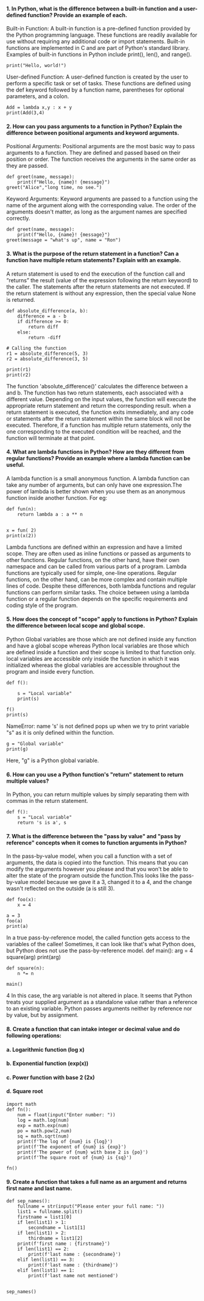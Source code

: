 #### 1. In Python, what is the difference between a built-in function and a user-defined function? Provide an example of each.
Built-in Function:
A built-in function is a pre-defined function provided by the Python programming language. These functions are readily available for use without requiring any additional
code or import statements. Built-in functions are implemented in C and are part of Python's standard library. Examples of built-in functions in Python include print(), len(),
and range().
```
print("Hello, world!")
```
User-defined Function:
A user-defined function is created by the user to perform a specific task or set of tasks. These functions are defined using the def keyword followed by a function name,
parentheses for optional parameters, and a colon. 
```
Add = lambda x,y : x + y
print(Add(3,4)
```
#### 2. How can you pass arguments to a function in Python? Explain the difference between positional arguments and keyword arguments.
Positional Arguments:
Positional arguments are the most basic way to pass arguments to a function. They are defined and passed based on their position or order. The function receives the arguments in
the same order as they are passed.
```
def greet(name, message):
    print(f"Hello, {name}! {message}")
greet("Alice","long time, no see.")
```
Keyword Arguments:
Keyword arguments are passed to a function using the name of the argument along with the corresponding value. The order of the arguments doesn't matter, as long as the
argument names are specified correctly.
```
def greet(name, message):
    print(f"Hello, {name}! {message}")
greet(message = "what's up", name = "Ron")
```
#### 3. What is the purpose of the return statement in a function? Can a function have multiple return statements? Explain with an example.
A return statement is used to end the execution of the function call and “returns” the result (value of the expression following the return keyword) to the caller. The statements
after the return statements are not executed. If the return statement is without any expression, then the special value None is returned.
```
def absolute_difference(a, b):
    difference = a - b
    if difference >= 0:
        return diff
    else:
        return -diff

# Calling the function
r1 = absolute_difference(5, 3)
r2 = absolute_difference(3, 5)

print(r1)  
print(r2) 
```
The function 'absolute_difference()' calculates the difference between a and b. The function has two return statements, each associated with a different value. Depending on the input values,
the function will execute the appropriate return statement and return the corresponding result. when a return statement is executed, the function exits immediately, and any code or statements after the return statement within the same block will not be executed.
Therefore, if a function has multiple return statements, only the one corresponding to the executed condition will be reached, and the function will terminate at that point.
#### 4. What are lambda functions in Python? How are they different from regular functions? Provide an example where a lambda function can be useful.
A lambda function is a small anonymous function. A lambda function can take any number of arguments, but can only have one expression.The power of lambda is better shown when you use them as an anonymous function inside another function. For eg:
```
def fun(n):
    return lambda a : a ** n


x = fun( 2)
print(x(2))
```
Lambda functions are defined within an expression and have a limited scope. They are often used as inline functions or passed as arguments to other functions. Regular functions, on the other hand, have their own namespace and can be called from various parts of a program. Lambda functions are typically used for simple, one-line operations. Regular functions, on the other hand, can be more complex and contain multiple lines of code.
Despite these differences, both lambda functions and regular functions can perform similar tasks. The choice between using a lambda function or a regular function depends on the specific requirements and coding style of the program.
#### 5. How does the concept of "scope" apply to functions in Python? Explain the difference between local scope and global scope.
Python Global variables are those which are not defined inside any function and have a global scope whereas Python local variables are those which are defined inside a function and their scope is limited to that function only. local variables are accessible only inside the function in which it was initialized whereas the global variables are accessible throughout the program and inside every function. 
```
def f():

    s = "Local variable"
    print(s)

f()
print(s)
```
NameError: name 's' is not defined pops up when we try to print variable "s" as it is only defined within the function. 
```
g = "Global variable"
print(g)
```
Here, "g" is a Python global variable.
#### 6. How can you use a Python function's "return" statement to return multiple values?
In Python, you can return multiple values by simply separating them with commas in the return statement.
```
def f():
    s = "Local variable"
    return 's is a', s
```
#### 7. What is the difference between the "pass by value" and "pass by reference" concepts when it comes to function arguments in Python?
In the pass-by-value model, when you call a function with a set of arguments, the data is copied into the function. This means that you can modify the arguments however you please and that you won't be able to alter the state of the program outside the function.This looks like the pass-by-value model because we gave it a 3, changed it to a 4, and the change wasn't reflected on the outside (a is still 3).
```
def foo(x):
    x = 4

a = 3
foo(a)
print(a)
```
In a true pass-by-reference model, the called function gets access to the variables of the callee! Sometimes, it can look like that's what Python does, but Python does not use the pass-by-reference model.
def main():
        arg = 4
        square(arg)
        print(arg)
   
    def square(n):
        n *= n

    main()
4
In this case, the arg variable is not altered in place. It seems that Python treats your supplied argument as a standalone value rather than a reference to an existing variable.
Python passes arguments neither by reference nor by value, but by assignment. 
#### 8. Create a function that can intake integer or decimal value and do following operations:
#### a. Logarithmic function (log x)
#### b. Exponential function (exp(x))
#### c. Power function with base 2 (2x)
#### d. Square root
```
import math
def fn():
    num = float(input("Enter number: "))
    log = math.log(num)
    exp = math.exp(num)
    po = math.pow(2,num)
    sq = math.sqrt(num)
    print(f'The log of {num} is {log}')
    print(f'The exponent of {num} is {exp}')
    print(f'The power of {num} with base 2 is {po}')
    print(f'The square root of {num} is {sq}')

fn()
```
#### 9. Create a function that takes a full name as an argument and returns first name and last name.
```
def sep_names():
    fullname = str(input("Please enter your full name: "))
    list1 = fullname.split()
    firstname = list1[0]
    if len(list1) > 1:
        secondname = list1[1]
    if len(list1) > 2:
        thirdname = list1[2]
    print(f'first name : {firstname}')
    if len(list1) == 2:
        print(f'last name : {secondname}')
    elif len(list1) == 3:
        print(f'last name : {thirdname}')
    elif len(list1) == 1:
        print(f'last name not mentioned')
        

sep_names()        
```
